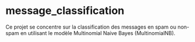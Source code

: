 # message_classification
Ce projet se concentre sur la classification des messages en spam ou non-spam en utilisant le modèle Multinomial Naive Bayes (MultinomialNB).
